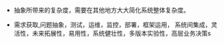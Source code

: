 * 抽象所带来的复杂度，需要在其他地方大大简化系统整体复杂度。

* 需求获取,问题抽象，测试，运维，监控，部署，框架运用，
  系统间集成，灵活性，未来拓展性，易用性，系统健壮性，多版本实验性，高层业务决策s